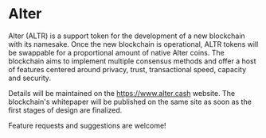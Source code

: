 # Alter

Alter (ALTR) is a support token for the development of a new blockchain with its namesake. Once the new blockchain is operational, ALTR tokens will be swappable for a proportional amount of native Alter coins. The blockchain aims to implement multiple consensus methods and offer a host of features centered around privacy, trust, transactional speed, capacity and security.

Details will be maintained on the https://www.alter.cash website.
The blockchain's whitepaper will be published on the same site as soon as the first stages of design are finalized.

Feature requests and suggestions are welcome!
